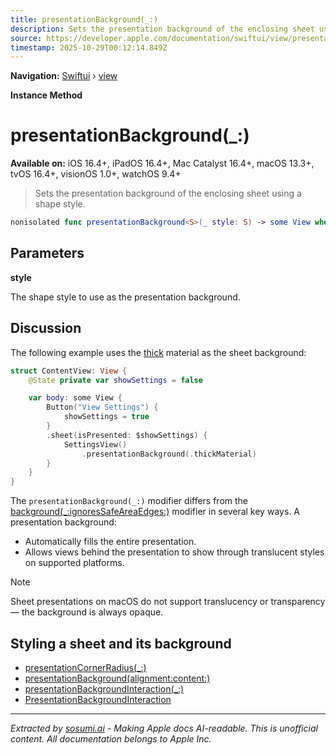 ```yaml
---
title: presentationBackground(_:)
description: Sets the presentation background of the enclosing sheet using a shape style.
source: https://developer.apple.com/documentation/swiftui/view/presentationbackground(_:)
timestamp: 2025-10-29T00:12:14.849Z
---
```


**Navigation:** [Swiftui](/documentation/swiftui) › [view](/documentation/swiftui/view)

**Instance Method**

# presentationBackground(_:)

**Available on:** iOS 16.4+, iPadOS 16.4+, Mac Catalyst 16.4+, macOS 13.3+, tvOS 16.4+, visionOS 1.0+, watchOS 9.4+

> Sets the presentation background of the enclosing sheet using a shape style.

```swift
nonisolated func presentationBackground<S>(_ style: S) -> some View where S : ShapeStyle
```

## Parameters

**style**

The shape style to use as the presentation background.



## Discussion

The following example uses the [thick](/documentation/swiftui/material/thick) material as the sheet background:

```swift
struct ContentView: View {
    @State private var showSettings = false

    var body: some View {
        Button("View Settings") {
            showSettings = true
        }
        .sheet(isPresented: $showSettings) {
            SettingsView()
                .presentationBackground(.thickMaterial)
        }
    }
}
```

The `presentationBackground(_:)` modifier differs from the [background(_:ignoresSafeAreaEdges:)](/documentation/swiftui/view/background(_:ignoressafeareaedges:)) modifier in several key ways. A presentation background:

- Automatically fills the entire presentation.
- Allows views behind the presentation to show through translucent styles on supported platforms.

> [!NOTE]
> Sheet presentations on macOS do not support translucency or transparency — the background is always opaque.

## Styling a sheet and its background

- [presentationCornerRadius(_:)](/documentation/swiftui/view/presentationcornerradius(_:))
- [presentationBackground(alignment:content:)](/documentation/swiftui/view/presentationbackground(alignment:content:))
- [presentationBackgroundInteraction(_:)](/documentation/swiftui/view/presentationbackgroundinteraction(_:))
- [PresentationBackgroundInteraction](/documentation/swiftui/presentationbackgroundinteraction)

---

*Extracted by [sosumi.ai](https://sosumi.ai) - Making Apple docs AI-readable.*
*This is unofficial content. All documentation belongs to Apple Inc.*
